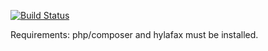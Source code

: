 [![Build Status](https://travis-ci.org/Yannik/ansible-role-avantfax.svg?branch=master)](https://travis-ci.org/Yannik/ansible-role-avantfax)

Requirements: php/composer and hylafax must be installed.
